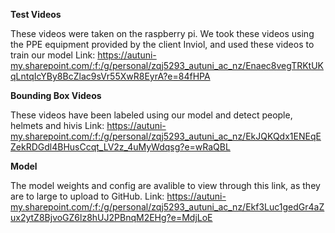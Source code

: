 **Test Videos**

These videos were taken on the raspberry pi. We took these videos using the PPE equipment provided by the client Inviol, and used these videos to train our model 
Link: https://autuni-my.sharepoint.com/:f:/g/personal/zqj5293_autuni_ac_nz/Enaec8vegTRKtUKqLntqIcYBy8BcZlac9sVr55XwR8EyrA?e=84fHPA


**Bounding Box Videos**

These videos have been labeled using our model and detect people, helmets and hivis 
Link: https://autuni-my.sharepoint.com/:f:/g/personal/zqj5293_autuni_ac_nz/EkJQKQdx1ENEqEZekRDGdl4BHusCcqt_LV2z_4uMyWdqsg?e=wRaQBL


**Model**

The model weights and config are avalible to view through this link, as they are to large to upload to GitHub. 
Link: https://autuni-my.sharepoint.com/:f:/g/personal/zqj5293_autuni_ac_nz/Ekf3Luc1gedGr4aZux2ytZ8BjvoGZ6lz8hUJ2PBnqM2EHg?e=MdjLoE
